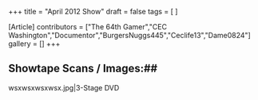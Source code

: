 +++
title = "April 2012 Show"
draft = false
tags = [ ]

[Article]
contributors = ["The 64th Gamer","CEC Washington","Documentor","BurgersNuggs445","Ceclife13","Dame0824"]
gallery = []
+++
## Showtape Scans / Images:## 
<gallery>
wsxwsxwsxwsx.jpg|3-Stage DVD
</gallery>